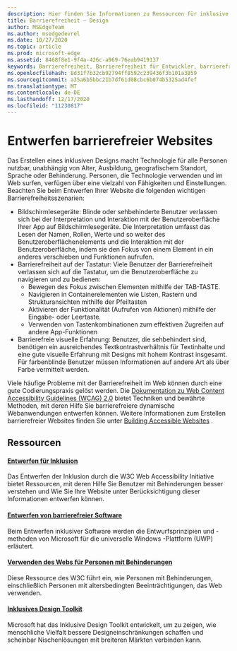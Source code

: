 ```yaml
---
description: Hier finden Sie Informationen zu Ressourcen für inklusive Entwurfstools und bewährte Methoden.
title: Barrierefreiheit – Design
author: MSEdgeTeam
ms.author: msedgedevrel
ms.date: 10/27/2020
ms.topic: article
ms.prod: microsoft-edge
ms.assetid: 8468f8e1-9f4a-426c-a969-76eab9419137
keywords: Barrierefreiheit, Barrierefreiheit für Entwickler, barrierefreie Websites, Edge, Webentwicklung, ARIA, Entwickler, UIA, Benutzeroberflächenautomatisierung
ms.openlocfilehash: 8d31f7b32cb92794ff8592c239436f3b101a3859
ms.sourcegitcommit: a35a6b5bbc21b7df61d08cbc6b074b5325ad4fef
ms.translationtype: MT
ms.contentlocale: de-DE
ms.lasthandoff: 12/17/2020
ms.locfileid: "11230817"
---
```

# Entwerfen barrierefreier Websites  

Das Erstellen eines inklusiven Designs macht Technologie für alle Personen nutzbar, unabhängig von Alter, Ausbildung, geografischem Standort, Sprache oder Behinderung.  Personen, die Technologie verwenden und im Web surfen, verfügen über eine vielzahl von Fähigkeiten und Einstellungen.  Beachten Sie beim Entwerfen Ihrer Website die folgenden wichtigen Barrierefreiheitsszenarien:

*   Bildschirmlesegeräte: Blinde oder sehbehinderte Benutzer verlassen sich bei der Interpretation und Interaktion mit der Benutzeroberfläche Ihrer App auf Bildschirmlesegeräte.  Die Interpretation umfasst das Lesen der Namen, Rollen, Werte und so weiter des Benutzeroberflächenelements und die Interaktion mit der Benutzeroberfläche, indem sie den Fokus von einem Element in ein anderes verschieben und Funktionen aufrufen.
*   Barrierefreiheit auf der Tastatur: Viele Benutzer der Barrierefreiheit verlassen sich auf die Tastatur, um die Benutzeroberfläche zu navigieren und zu bedienen:
    *   Bewegen des Fokus zwischen Elementen mithilfe der TAB-TASTE.
    *   Navigieren in Containerelementen wie Listen, Rastern und Strukturansichten mithilfe der Pfeiltasten
    *   Aktivieren der Funktionalität \(Aufrufen von Aktionen\) mithilfe der Eingabe- oder Leertaste.
    *   Verwenden von Tastenkombinationen zum effektiven Zugreifen auf andere App-Funktionen
*   Barrierefreie visuelle Erfahrung: Benutzer, die sehbehindert sind, benötigen ein ausreichendes Textkontrastverhältnis für Textinhalte und eine gute visuelle Erfahrung mit Designs mit hohem Kontrast insgesamt.  Für farbenblinde Benutzer müssen Informationen auf andere Art als über Farbe vermittelt werden.

Viele häufige Probleme mit der Barrierefreiheit im Web können durch eine gute Codierungspraxis gelöst werden.  Die [Dokumentation zu Web Content Accessibility Guidelines (WCAG) 2.0](https://www.w3.org/TR/WCAG20) bietet Techniken und bewährte Methoden, mit deren Hilfe Sie barrierefreiere dynamische Webanwendungen entwerfen können.  Weitere Informationen zum Erstellen barrierefreier Websites finden Sie unter [Building Accessible Websites](./build/index.md) .

##  <a name="resources"></a>Ressourcen  

#### [Entwerfen für Inklusion](https://w3.org/WAI/users/Overview.html)  

Das Entwerfen der Inklusion durch die W3C Web Accessibility Initiative bietet Ressourcen, mit deren Hilfe Sie Benutzer mit Behinderungen besser verstehen und Wie Sie Ihre Website unter Berücksichtigung dieser Informationen entwerfen können.

#### [Entwerfen von barrierefreier Software](https://msdn.microsoft.com/windows/uwp/accessibility/designing-inclusive-software)  

Beim Entwerfen inklusiver Software werden die Entwurfsprinzipien und -methoden von Microsoft für die universelle Windows -Plattform (UWP) erläutert.

#### [Verwenden des Webs für Personen mit Behinderungen](https://www.w3.org/WAI/intro/people-use-web/Overview.html)  

Diese Ressource des W3C führt ein, wie Personen mit Behinderungen, einschließlich Personen mit altersbedingten Beeinträchtigungen, das Web verwenden.

#### [Inklusives Design Toolkit](https://www.microsoft.com/design/practice#howwemake-section)  

Microsoft hat das Inklusive Design Toolkit entwickelt, um zu zeigen, wie menschliche Vielfalt bessere Designeinschränkungen schaffen und scheinbar Nischenlösungen mit breiteren Märkten verbinden kann.
